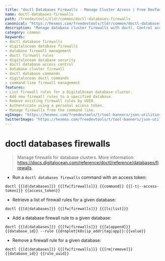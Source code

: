 ```yaml
---
title: "doctl Databases Firewalls - Manage Cluster Access | Free DevTools"
name: doctl-databases-firewalls
path: /freedevtools/tldr/common/doctl-databases-firewalls
canonical: "https://hexmos.com/freedevtools/tldr/common/doctl-databases-firewalls/"
description: "Manage database cluster firewalls with doctl. Control access rules and secure your DigitalOcean databases. Free online tool, no registration required."
category: common
keywords:
- doctl database firewalls
- digitalocean database firewalls
- database firewall management
- doctl firewall rules
- digitalocean database security
- doctl database access control
- database cluster firewall
- doctl database commands
- digitalocean doctl commands
- command-line firewall management
features:
- List firewall rules for a DigitalOcean database cluster.
- Add new firewall rules to a specified database.
- Remove existing firewall rules by UUID.
- Authenticate using a personal access token.
- Manage firewalls from the command line.
ogImage: "https://hexmos.com/freedevtools/t/tool-banners/json-utilities-banner.png"
twitterImage: "https://hexmos.com/freedevtools/t/tool-banners/json-utilities-banner.png"
---
```


# doctl databases firewalls

> Manage firewalls for database clusters.
> More information: <https://docs.digitalocean.com/reference/doctl/reference/databases/firewalls>.

- Run a `doctl databases firewalls` command with an access token:

`doctl {{[d|databases]}} {{[fw|firewalls]}} {{command}} {{[-t|--access-token]}} {{access_token}}`

- Retrieve a list of firewall rules for a given database:

`doctl {{[d|databases]}} {{[fw|firewalls]}} {{[ls|list]}}`

- Add a database firewall rule to a given database:

`doctl {{[d|databases]}} {{[fw|firewalls]}} {{[a|append]}} {{database_id}} --rule {{droplet|k8s|ip_addr|tag|app}}:{{value}}`

- Remove a firewall rule for a given database:

`doctl {{[d|databases]}} {{[fw|firewalls]}} {{[rm|remove]}} {{database_id}} {{rule_uuid}}`
